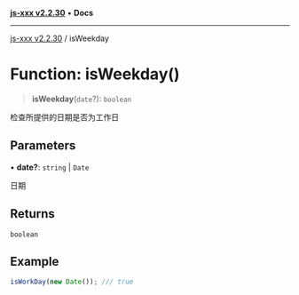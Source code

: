[**js-xxx v2.2.30**](../README.md) • **Docs**

***

[js-xxx v2.2.30](../README.md) / isWeekday

# Function: isWeekday()

> **isWeekday**(`date`?): `boolean`

检查所提供的日期是否为工作日

## Parameters

• **date?**: `string` \| `Date`

日期

## Returns

`boolean`

## Example

```ts
isWorkDay(new Date()); /// true
```
